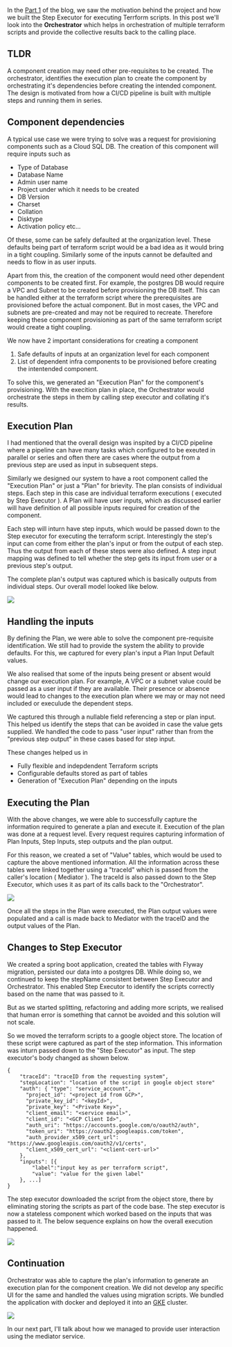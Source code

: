 In the [Part 1](https://techmusings.dev/buildingACloudMigrationPlatformPart1ProvisioningTheInfrastructure) of the blog, we saw the motivation behind the project and how we built the Step Executor for executing Terrform scripts.
In this post we'll look into the **Orchestrator** which helps in orchestration of multiple terraform scripts and provide the collective results back to the calling place. 

## TLDR
A component creation may need other pre-requisites to be created. The orchestrator, identifies the execution plan to create the component by orchestrating it's dependencies before creating the intended component. The design is motivated from how a CI/CD pipeline is built with multiple steps and running them in series.

## Component dependencies

A typical use case we were trying to solve was a request for provisioning components such as a Cloud SQL DB. The creation of this component will require inputs such as 

* Type of Database
* Database Name
* Admin user name
* Project under which it needs to be created
* DB Version
* Charset
* Collation
* Disktype
* Activation policy 
etc... 

Of these, some can be safely defaulted at the organization level. These defaults being part of terraform script would be a bad idea as it would bring in a tight coupling. Similarly some of the inputs cannot be defaulted and needs to flow in as user inputs. 

Apart from this, the creation of the component would need other dependent components to be created first. For example, the postgres DB would require a VPC and Subnet to be created before provisioning the DB itself. This can be handled either at the terraform script where the prerequisites are provisioned before the actual component. But in most cases, the VPC and subnets are pre-created and may not be required to recreate. Therefore keeping these component provisioning as part of the same terraform script would create a tight coupling. 

We now have 2 important considerations for creating a component

1. Safe defaults of inputs at an organization level for each component
2. List of dependent infra components to be provisioned before creating the intentended component.


To solve this, we generated an "Execution Plan" for the component's provisioning. With the execition plan in place, the Orchestrator would orchestrate the steps in them by calling step executor and collating it's results. 


## Execution Plan

I had mentioned that the overall design was inspited by a CI/CD pipeline where a pipeline can have many tasks which configured to be exeuted in parallel or series and often there are cases where the output from a previous step are used as input in subsequent steps. 


Similarly we designed our system to have a root component called the "Execution Plan" or just a "Plan" for brievity. The plan consists of individual steps. Each step in this case are individual terraform executions ( executed by Step Executor ). A Plan will have user inputs, which as discussed earlier will have definition of all possible inputs required for creation of the component.  


Each step will inturn have step inputs, which would be passed down to the Step executor for executing the terraform script. Interestingly the step's input can come from either the plan's input or from the output of each step. Thus the output from each of these steps were also defined. 
A step input mapping was defined to tell whether the step gets its input from user or a previous step's output. 


The complete plan's output was captured which is basically outputs from individual steps. Our overall model looked like below. 

![](./images/migrationPlatform/ExecutionPlan-ER.svg)


## Handling the inputs

By defining the Plan, we were able to solve the component pre-requisite identification. We still had to provide the system the ability to provide defaults. For this, we captured for every plan's input a Plan Input Default values. 

We also realised that some of the inputs being present or absent would change our execution plan. For example, A VPC or a subnet value could be passed as a user input if they are available. Their presence or absence would lead to changes to the execution plan where we may or may not need included or execulude the dependent steps. 


We captured this through a nullable field referencing a step or plan input. This helped us identify the steps that can be avoided in case the value gets supplied. We handled the code to pass "user input" rather than from the "previous step output" in these cases based for step input. 


These changes helped us in 

* Fully flexible and indepdendent Terraform scripts
* Configurable defaults stored as part of tables
* Generation of "Execution Plan" depending on the inputs


## Executing the Plan

With the above changes, we were able to successfully capture the information required to generate a plan and execute it. Execution of the plan was done at a request level. Every request requires capturing information of Plan Inputs, Step Inputs, step outputs and the plan output. 


For this reason, we created a set of "Value" tables, which would be used to capture the above mentioned information. All the information across these tables were linked together using a "traceId" which is passed from the caller's location ( Mediator ). The traceId is also passed down to the Step Executor, which uses it as part of its calls back to the "Orchestrator". 

![](./images/migrationPlatform/ValueTables.svg)

Once all the steps in the Plan were executed, the Plan output values were populated and a call is made back to Mediator with the traceID and the output values of the Plan. 


## Changes to Step Executor

We created a spring boot application, created the tables with Flyway migration, persisted our data into a postgres DB. While doing so, we continued to keep the stepName consistent between Step Executor and Orchestrator. This enabled Step Executor to identify the scripts correctly based on the name that was passed to it. 

But as we started splitting, refactoring and adding more scripts, we realised that human error is something that cannot be avoided and this solution will not scale. 

So we moved the terraform scripts to a google object store. The location of these script were captured as part of the step information. This information was  inturn passed down to the "Step Executor" as input. The step executor's body changed as shown below. 

```
{
    "traceId": "traceID from the requesting system", 
    "stepLocation": "location of the script in google object store"
    "auth": { "type": "service_account",
      "project_id": "<project id from GCP>",
      "private_key_id": "<keyId>",
      "private_key": "<Private Key>",
      "client_email": "<service email>",
      "client_id": "<GCP Client Id>",
      "auth_uri": "https://accounts.google.com/o/oauth2/auth",
      "token_uri": "https://oauth2.googleapis.com/token",
      "auth_provider_x509_cert_url": "https://www.googleapis.com/oauth2/v1/certs",
      "client_x509_cert_url": "<client-cert-url>"
    },
    "inputs": [{
        "label":"input key as per terraform script",
        "value": "value for the given label"
    }, ...]
}
```

The step executor downloaded the script from the object store, there by eliminating storing the scripts as part of the code base. The step executor is now a stateless component which worked based on the inputs that was passed to it. The below sequence explains on how the overall execution happened. 

![](./images/migrationPlatform/Sequence-Orchestrator-StepExecutor.svg)

## Continuation

Orchestrator was able to capture the plan's information to generate an execution plan for the component creation. We did not develop any specific UI for the same and handled the values using migration scripts. We bundled the application with docker and deployed it into an [GKE](https://cloud.google.com/kubernetes-engine) cluster.

![](./images/migrationPlatform/Deployment-Orchestrator.svg)


In our next part, I'll talk about how we managed to provide user interaction using the mediator service. 



